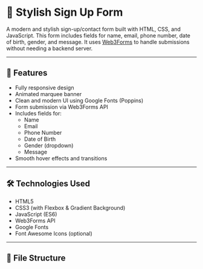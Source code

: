 # 🌟 Stylish Sign Up Form

A modern and stylish sign-up/contact form built with HTML, CSS, and JavaScript. This form includes fields for name, email, phone number, date of birth, gender, and message. It uses [Web3Forms](https://web3forms.com) to handle submissions without needing a backend server.

---

## 🚀 Features

- Fully responsive design
- Animated marquee banner
- Clean and modern UI using Google Fonts (Poppins)
- Form submission via Web3Forms API
- Includes fields for:
  - Name
  - Email
  - Phone Number
  - Date of Birth
  - Gender (dropdown)
  - Message
- Smooth hover effects and transitions

---

## 🛠️ Technologies Used

- HTML5
- CSS3 (with Flexbox & Gradient Background)
- JavaScript (ES6)
- Web3Forms API
- Google Fonts
- Font Awesome Icons (optional)

---

## 📁 File Structure

